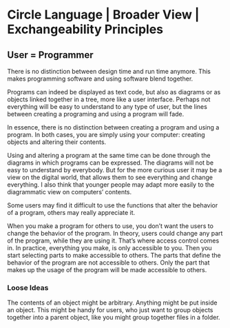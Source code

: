 ﻿Circle Language | Broader View | Exchangeability Principles
===========================================================

User = Programmer
-----------------

There is no distinction between design time and run time anymore. This makes programming software and using software blend together. 

Programs can indeed be displayed as text code, but also as diagrams or as objects linked together in a tree, more like a user interface. Perhaps not everything will be easy to understand to any type of user, but the lines between creating a programing and using a program will fade.

In essence, there is no distinction between creating a program and using a program. In both cases, you are simply using your computer: creating objects and altering their contents.

Using and altering a program at the same time can be done through the diagrams in which programs can be expressed. The diagrams will not be easy to understand by everybody. But for the more curious user it may be a view on the digital world, that allows them to see everything and change everything. I also think that younger people may adapt more easily to the diagrammatic view on computers’ contents.

Some users may find it difficult to use the functions that alter the behavior of a program, others may really appreciate it.

When you make a program for others to use, you don’t want the users to change the behavior of the program. In theory, users could change any part of the program, while they are using it. That’s where access control comes in. In practice, everything you make, is only accessible to you. Then you start selecting parts to make accessible to others. The parts that define the behavior of the program are not accessible to others. Only the part that makes up the usage of the program will be made accessible to others.

### Loose Ideas

The contents of an object might be arbitrary. Anything might be put inside an object. This might be handy for users, who just want to group objects together into a parent object, like you might group together files in a folder.


